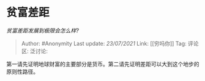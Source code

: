 # 贫富差距
*贫富差距发展到极限会怎么样?*

> Author: #Anonymity
> Last update: *23/07/2021*
> Link: [[穷吗你]]
> Tag:
> 评论区:
> 泛讨论:

第一请先证明地球财富的主要部分是货币。第二请先证明差距可以大到这个地步的原则性路径。
